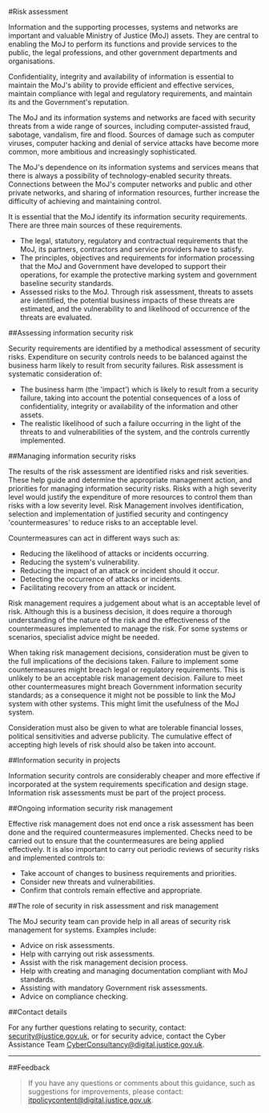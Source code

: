 #Risk assessment

Information and the supporting processes, systems and networks are important and valuable Ministry of Justice (MoJ) assets. They are central to enabling the MoJ to perform its functions and provide services to the public, the legal professions, and other government departments and organisations.

Confidentiality, integrity and availability of information is essential to maintain the MoJ's ability to provide efficient and effective services, maintain compliance with legal and regulatory requirements, and maintain its and the Government's reputation.

The MoJ and its information systems and networks are faced with security threats from a wide range of sources, including computer-assisted fraud, sabotage, vandalism, fire and flood. Sources of damage such as computer viruses, computer hacking and denial of service attacks have become more common, more ambitious and increasingly sophisticated.

The MoJ's dependence on its information systems and services means that there is always a possibility of technology-enabled security threats. Connections between the MoJ's computer networks and public and other private networks, and sharing of information resources, further increase the difficulty of achieving and maintaining control.

It is essential that the MoJ identify its information security requirements. There are three main sources of these requirements.

* The legal, statutory, regulatory and contractual requirements that the MoJ, its partners, contractors and service providers have to satisfy.
* The principles, objectives and requirements for information processing that the MoJ and Government have developed to support their operations, for example the protective marking system and government baseline security standards.
* Assessed risks to the MoJ. Through risk assessment, threats to assets are identified, the potential business impacts of these threats are estimated, and the vulnerability to and likelihood of occurrence of the threats are evaluated.

##Assessing information security risk

Security requirements are identified by a methodical assessment of security risks. Expenditure on security controls needs to be balanced against the business harm likely to result from security failures. Risk assessment is systematic consideration of:

* The business harm (the 'impact') which is likely to result from a security failure, taking into account the potential consequences of a loss of confidentiality, integrity or availability of the information and other assets.
* The realistic likelihood of such a failure occurring in the light of the threats to and vulnerabilities of the system, and the controls currently implemented.

##Managing information security risks

The results of the risk assessment are identified risks and risk severities. These help guide and determine the appropriate management action, and priorities for managing information security risks. Risks with a high severity level would justify the expenditure of more resources to control them than risks with a low severity level. Risk Management involves identification, selection and implementation of justified security and contingency 'countermeasures' to reduce risks to an acceptable level.

Countermeasures can act in different ways such as:

* Reducing the likelihood of attacks or incidents occurring.
* Reducing the system's vulnerability.
* Reducing the impact of an attack or incident should it occur.
* Detecting the occurrence of attacks or incidents.
* Facilitating recovery from an attack or incident.

Risk management requires a judgement about what is an acceptable level of risk. Although this is a business decision, it does require a thorough understanding of the nature of the risk and the effectiveness of the countermeasures implemented to manage the risk. For some systems or scenarios, specialist advice might be needed.

When taking risk management decisions, consideration must be given to the full implications of the decisions taken. Failure to implement some countermeasures might breach legal or regulatory requirements. This is unlikely to be an acceptable risk management decision. Failure to meet other countermeasures might breach Government information security standards; as a consequence it might not be possible to link the MoJ system with other systems. This might limit the usefulness of the MoJ system.

Consideration must also be given to what are tolerable financial losses, political sensitivities and adverse publicity. The cumulative effect of accepting high levels of risk should also be taken into account.

##Information security in projects

Information security controls are considerably cheaper and more effective if incorporated at the system requirements specification and design stage. Information risk assessments must be part of the project process.

##Ongoing information security risk management

Effective risk management does not end once a risk assessment has been done and the required countermeasures implemented. Checks need to be carried out to ensure that the countermeasures are being applied effectively. It is also important to carry out periodic reviews of security risks and implemented controls to:

* Take account of changes to business requirements and priorities.
* Consider new threats and vulnerabilities.
* Confirm that controls remain effective and appropriate.

##The role of security in risk assessment and risk management

The MoJ security team can provide help in all areas of security risk management for systems. Examples include:

* Advice on risk assessments.
* Help with carrying out risk assessments.
* Assist with the risk management decision process.
* Help with creating and managing documentation compliant with MoJ standards.
* Assisting with mandatory Government risk assessments.
* Advice on compliance checking.

##Contact details

For any further questions relating to security, contact: [security@justice.gov.uk](mailto:security@justice.gov.uk), or for security advice, contact the Cyber Assistance Team [CyberConsultancy@digital.justice.gov.uk](mailto:CyberConsultancy@digital.justice.gov.uk).

---

##Feedback

> If you have any questions or comments about this guidance, such as suggestions for improvements, please contact: [itpolicycontent@digital.justice.gov.uk](mailto:itpolicycontent@digital.justice.gov.uk).


